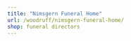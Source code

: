 ```yaml
---
title: "Nimsgern Funeral Home"
url: /woodruff/nimsgern-funeral-home/
shop: funeral directors
---
```

